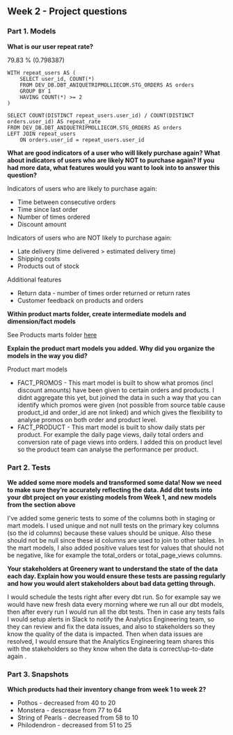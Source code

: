 ## Week 2 - Project questions

### Part 1. Models
**What is our user repeat rate?**

79.83 % (0.798387)


```
WITH repeat_users AS (
    SELECT user_id, COUNT(*)
    FROM DEV_DB.DBT_ANIQUETRIPMOLLIECOM.STG_ORDERS AS orders
    GROUP BY 1
    HAVING COUNT(*) >= 2
)

SELECT COUNT(DISTINCT repeat_users.user_id) / COUNT(DISTINCT orders.user_id) AS repeat_rate
FROM DEV_DB.DBT_ANIQUETRIPMOLLIECOM.STG_ORDERS AS orders
LEFT JOIN repeat_users
    ON orders.user_id = repeat_users.user_id
```

**What are good indicators of a user who will likely purchase again? What about indicators of users who are likely NOT to purchase again? If you had more data, what features would you want to look into to answer this question?**

Indicators of users who are likely to purchase again:
* Time between consecutive orders
* Time since last order
* Number of times ordered
* Discount amount

Indicators of users who are NOT likely to purchase again:
* Late delivery (time delivered > estimated delivery time)
* Shipping costs
* Products out of stock

Additional features
* Return data - number of times order returned or return rates
* Customer feedback on products and orders


**Within product marts folder, create intermediate models and dimension/fact models**

See Products marts folder [here](https://github.com/aniquetrip/course-dbt/tree/main/greenery/models/marts/product)

**Explain the product mart models you added. Why did you organize the models in the way you did?**

Product mart models
* FACT_PROMOS - This mart model is built to show what promos (incl discount amounts) have been given to certain orders and products. I didnt aggregate this yet, but joined the data in such a way that you can identify which promos were given (not possible from source table cause product_id and order_id are not linked) and which gives the flexibility to analyse promos on both order and product level. 
* FACT_PRODUCT - This mart model is built to show daily stats per product. For example the daily page views, daily total orders and conversion rate of page views into orders. I added this on product level so the product team can analyse the performance per product.

### Part 2. Tests

**We added some more models and transformed some data! Now we need to make sure they’re accurately reflecting the data. Add dbt tests into your dbt project on your existing models from Week 1, and new models from the section above**

I've added some generic tests to some of the columns both in staging or mart models. I used unique and not nulll tests on the primary key columns (so the id columns) because these values should be unique. Also these should not be null since these id columns are used to join to other tables. In the mart models, I also added positive values test for values that should not be negative, like for example the total_orders or total_page_views columns.

**Your stakeholders at Greenery want to understand the state of the data each day. Explain how you would ensure these tests are passing regularly and how you would alert stakeholders about bad data getting through.**

I would schedule the tests right after every dbt run. So for example say we would have new fresh data every morning where we run all our dbt models, then after every run I would run all the dbt tests. Then in case any tests fails I would setup alerts in Slack to notify the Analytics Engineering team, so they can review and fix the data issues, and also to stakeholders so they know the quality of the data is impacted. Then when data issues are resolved, I would ensure that the Analytics Engineering team shares this with the stakeholders so they know when the data is correct/up-to-date again .

### Part 3. Snapshots
**Which products had their inventory change from week 1 to week 2?**
* Pothos - decreased from 40 to 20
* Monstera - descrease from 77 to 64
* String of Pearls - decreased from 58 to 10
* Philodendron - decreased from 51 to 25